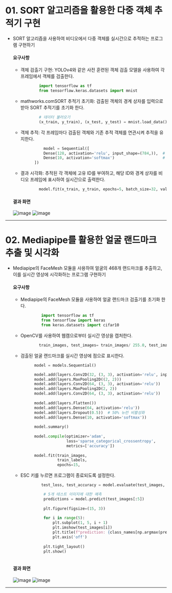 # 01.  SORT 알고리즘을 활용한 다중 객체 추적기 구현

- SORT 알고리즘을 사용하여 비디오에서 다중 객체를 실시간으로 추적하는 프로그램 구현하기

    #### 요구사항
    - 객체 검출기 구현: YOLOv4와 같은 사전 훈련된 객체 검출 모델을 사용하여 각 프레임에서 객체를 검출한다.
      ```python
              import tensorflow as tf
              from tensorflow.keras.datasets import mnist


      ```
    - mathworks.comSORT 추적기 초기화: 검출된 객체의 경계 상자를 입력으로 받아 SORT 추적기를 초기화 한다.
      ```python
              # 데이터 불러오기
              (x_train, y_train), (x_test, y_test) = mnist.load_data()
      ```
    - 객체 추적: 각 프레임마다 검출된 객체와 기존 추적 객체를 연관시켜 추적을 유지한다.
      ```python
                model = Sequential([
                Dense(128, activation='relu', input_shape=(784,)),  # 은닉층
                Dense(10, activation='softmax')                     # 출력층: 숫자 0~9
            ])  
      ```
    - 결과 시각화: 추적된 각 객체에 고유 ID를 부여하고, 해당 ID와 경계 상자를 비디오 프레임에 표시하여 실시간으로 출력한다.
      ```python
              model.fit(x_train, y_train, epochs=5, batch_size=32, validation_split=0.1)

      ```
          
  #### 결과 화면
  ![image](https://github.com/user-attachments/assets/2ab9c735-c8d4-40ce-9b46-657c1cd51329)
  ![image](https://github.com/user-attachments/assets/ff77f374-650d-4126-bcc2-e34dbba37bec)




---
      
# 02. Mediapipe를 활용한 얼굴 랜드마크 추출 및 시각화

- Mediapipe의 FaceMesh 모듈을 사용하여 얼굴의 468개 랜드마크를 추출하고, 이를 실시간 영상에 시각화하는 프로그램 구현하기

    #### 요구사항
    - Mediapipe의 FaceMesh 모듈을 사용하여 얼굴 랜드마크 검출기를 초기화 한다.
       ```python
                import tensorflow as tf
                from tensorflow import keras
                from keras.datasets import cifar10
       ```
    - OpenCV를 사용하여 웹캠으로부터 실시간 영상을 캡처한다.
      ```python
              train_images, test_images= train_images/ 255.0, test_images/ 255.0
      ```
    - 검출된 얼굴 랜드마크를 실시간 영상에 점으로 표시한다.
      ```python
            model = models.Sequential()

            model.add(layers.Conv2D(32, (3, 3), activation='relu', input_shape=(32, 32, 3)))
            model.add(layers.MaxPooling2D((2, 2)))
            model.add(layers.Conv2D(64, (3, 3), activation='relu'))
            model.add(layers.MaxPooling2D(2, 2))
            model.add(layers.Conv2D(64, (3, 3), activation='relu'))
            
            model.add(layers.Flatten())
            model.add(layers.Dense(64, activation='relu'))
            model.add(layers.Dropout(0.5))  # 50% 뉴런 비활성화
            model.add(layers.Dense(10, activation='softmax'))
            
            model.summary()
            
            model.compile(optimizer='adam',
                          loss='sparse_categorical_crossentropy',
                          metrics=['accuracy'])
            
            model.fit(train_images, 
                      train_labels, 
                      epochs=15,
    - ESC 키를 누르면 프로그램이 종료되도록 설정한다.
      ```python
               test_loss, test_accuracy = model.evaluate(test_images, test_labels, verbose=2)

                # 5개 테스트 이미지에 대한 예측
                predictions = model.predict(test_images[:5])
                
                plt.figure(figsize=(15, 3))
                
                for i in range(5):
                    plt.subplot(1, 5, i + 1)
                    plt.imshow(test_images[i])
                    plt.title(f"prediction: {class_names[np.argmax(predictions[i])]}")
                    plt.axis('off')
                    
                plt.tight_layout()
                plt.show()
            
      ```


  #### 결과 화면
  ![image](https://github.com/user-attachments/assets/1e69bc71-302c-4452-ade7-a278ebc5f9d0)
  ![image](https://github.com/user-attachments/assets/cae74182-60ba-43ed-8742-b15a6ff88d16)




---
